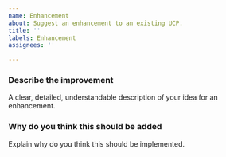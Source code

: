 ```yaml
---
name: Enhancement
about: Suggest an enhancement to an existing UCP.
title: ''
labels: Enhancement
assignees: ''

---
```


### Describe the improvement
A clear, detailed, understandable description of your idea for an enhancement.

### Why do you think this should be added
Explain why do you think this should be implemented.
